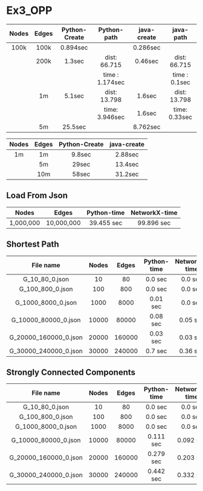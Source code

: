 # Ex3_OPP

| Nodes       | Edges         | Python-Create  | Python-path                 | java-create | java-path                 |
|   :---:     |     :---:     |      :---:     |   :---:                     |    :---:    |:---:                      |
| 100k        | 100k          | 0.894sec       |                             | 0.286sec    |                           |
|             | 200k          | 1.3sec         | dist:  66.715               | 0.46sec     | dist:  66.715             |
|             |               |                | time : 1.174sec             |             | time : 0.1sec             |
|             | 1m            | 5.1sec         | dist:  13.798               | 1.6sec      | dist:  13.798             |
|             |               |                | time:  3.946sec             | 1.6sec      | time:  0.33sec            |
|             | 5m            | 25.5sec        |                             | 8.762sec    |                           |

| Nodes       | Edges         | Python-Create  | java-create | 
|   :---:     |     :---:     |      :---:     |    :---:    |
| 1m          | 1m            | 9.8sec         | 2.88sec     |
|             | 5m            | 29sec          | 13.4sec     | 
|             | 10m           | 58sec          | 31.2sec     | 

## Load From Json
| Nodes       | Edges      | Python-time | NetworkX-time  |
|   :---:     |   :---:    |   :---:     |   :---:        |
|1,000,000|10,000,000|39.455 sec|99.896 sec|

## Shortest Path
| File name      | Nodes       | Edges      | Python-time | NetworkX-time  |
|   :---:        |   :---:     |   :---:    |   :---:     |   :---:        |
|G_10_80_0.json|10|80|0.0 sec|0.0 sec|
|G_100_800_0.json|100|800|0.0 sec|0.0 sec|
|G_1000_8000_0.json|1000|8000|0.01 sec|0.0 sec|
|G_10000_80000_0.json|10000|80000|0.08 sec|0.05 sec|
|G_20000_160000_0.json|20000|160000|0.03 sec|0.03 sec|
|G_30000_240000_0.json|30000|240000|0.7 sec|0.36 sec|

## Strongly Connected Components
| File name      | Nodes       | Edges      | Python-time | NetworkX-time  |
|   :---:        |   :---:     |   :---:    |   :---:     |   :---:        |
|G_10_80_0.json|10|80|0.0 sec|0.0 sec|
|G_100_800_0.json|100|800|0.0 sec|0.0 sec|
|G_1000_8000_0.json|1000|8000|0.0 sec|0.0 sec|
|G_10000_80000_0.json|10000|80000|0.111 sec|0.092 sec|
|G_20000_160000_0.json|20000|160000|0.279 sec|0.203 sec|
|G_30000_240000_0.json|30000|240000|0.442 sec|0.332 sec|

